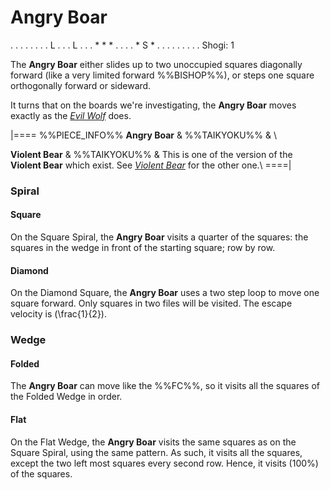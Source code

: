 # Angry Boar

<div class = "movement">
. . . . . . .
. L . . . L .
. . * * * . .
. . * S * . .
. . . . . . .
Shogi: 1
</div>

The **Angry Boar** either slides up to two unoccupied squares
diagonally forward (like a very limited forward %%BISHOP%%),
or steps one square orthogonally forward or sideward.

It turns that on the boards we're investigating, the **Angry Boar**
moves exactly as the [*Evil Wolf*](evil_wolf.html) does.

|====
%%PIECE_INFO%%
  **Angry Boar**
& %%TAIKYOKU%%
& \\

  **Violent Bear**
& %%TAIKYOKU%%
& This is one of the version of the **Violent Bear** which exist. 
  See [*Violent Bear*](violent_bear.html) for the other one.\\
====|

### Spiral

#### Square

On the Square Spiral, the **Angry Boar** visits a quarter of the squares:
the squares in the wedge in front of the starting square; row by row.

#### Diamond

On the Diamond Square, the **Angry Boar** uses a two step loop to move
one square forward. Only squares in two files will be visited. The
escape velocity is \(\frac{1}{2}\).

### Wedge

#### Folded

The **Angry Boar** can move like the %%FC%%, so it visits all the
squares of the Folded Wedge in order.

#### Flat

On the Flat Wedge, the **Angry Boar** visits the same squares as on
the Square Spiral, using the same pattern. As such, it visits all
the squares, except the two left most squares every second row.
Hence, it visits \(100\%\) of the squares.
